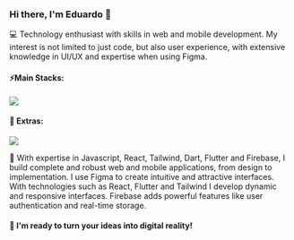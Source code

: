 ### Hi there, I'm Eduardo 👋

💻 Technology enthusiast with skills in web and mobile development. My interest is not limited to just code, but also user experience, with extensive knowledge in UI/UX and expertise when using Figma.

#### ⚡Main Stacks:
<a href="https://skillicons.dev">
<img src="https://skillicons.dev/icons?i=js,react,next,dart,flutter,firebase"/>
<a/>
  
#### 🧩 Extras:
<a href="https://skillicons.dev">
<img src="https://skillicons.dev/icons?i=html,css,ts,tailwind,kali,figma"/>
<a/>

🚀 With expertise in Javascript, React, Tailwind, Dart, Flutter and Firebase, I build complete and robust web and mobile applications, from design to implementation. I use Figma to create intuitive and attractive interfaces. With technologies such as React, Flutter and Tailwind I develop dynamic and responsive interfaces. Firebase adds powerful features like user authentication and real-time storage. 

#### 🧠 I'm ready to turn your ideas into digital reality!
